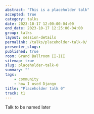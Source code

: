 ```yaml
---
abstract: "This is a placeholder talk"
accepted: true
category: talks
date: 2023-10-17 12:00:00-04:00
end_date: 2023-10-17 12:25:00-04:00
group: talks
layout: session-details
permalink: /talks/placeholder-talk-0/
presenter_slugs:
published: true
room: Grand Ballroom II-III
sitemap: true
slug: placeholder-talk-0
summary: ""
tags:
    - community
    - how I used Django
title: "Placeholder talk 0"
track: t1
---
```


Talk to be named later
